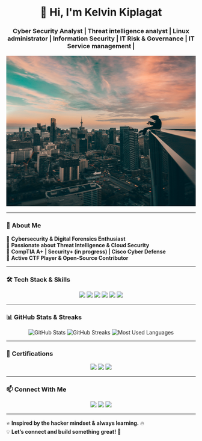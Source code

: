 <h1 align="center">👋 Hi, I'm Kelvin Kiplagat</h1>
<h3 align="center">Cyber Security Analyst | Threat intelligence analyst | Linux administrator | Information Security | IT Risk & Governance | IT Service management | </h3>

<p align="center">
  <img src="https://github.com/kiplagatkelvin/kiplagatkelvin/raw/main/assets/hacker-banner.png" alt="Hacker Banner" width=1200px" height="400px">
</p>



---

### 🚀 **About Me**
🔹 **Cybersecurity & Digital Forensics Enthusiast**  
🔹 **Passionate about Threat Intelligence & Cloud Security**  
🔹 **CompTIA A+ | Security+ (in progress) | Cisco Cyber Defense**  
🔹 **Active CTF Player & Open-Source Contributor**  

---

### 🛠 **Tech Stack & Skills**  
<p align="center">
  <img src="https://img.shields.io/badge/Linux-FCC624?style=for-the-badge&logo=linux&logoColor=black">
  <img src="https://img.shields.io/badge/Kali%20Linux-557C94?style=for-the-badge&logo=kali-linux&logoColor=white">
  <img src="https://img.shields.io/badge/Python-FFD43B?style=for-the-badge&logo=python&logoColor=blue">
  <img src="https://img.shields.io/badge/Bash-4EAA25?style=for-the-badge&logo=gnubash&logoColor=white">
  <img src="https://img.shields.io/badge/Git-F05032?style=for-the-badge&logo=git&logoColor=white">
  <img src="https://img.shields.io/badge/CTF-Exploit%20Development-informational?style=for-the-badge">
</p>

---

### 📊 **GitHub Stats & Streaks**
<p align="center">
  <img src="https://github-readme-stats.vercel.app/api?username=kiplagatkelvin&show_icons=true&theme=radical" alt="GitHub Stats">
  <img src="https://github-readme-streak-stats.herokuapp.com/?user=kiplagatkelvin&theme=radical" alt="GitHub Streaks">
  <img src="https://github-readme-stats.vercel.app/api/top-langs/?username=kiplagatkelvin&layout=compact&theme=radical" alt="Most Used Languages">
</p>

---

### 📜 **Certifications**
<p align="center">
  <img src="https://img.shields.io/badge/CompTIA%20A%2B-6A76FF?style=for-the-badge&logo=comptia&logoColor=white">
  <img src="https://img.shields.io/badge/Cisco%20Cyber%20Defense-1BA0D7?style=for-the-badge&logo=cisco&logoColor=white">
  <img src="https://img.shields.io/badge/TryHackMe%20Certified-FF0000?style=for-the-badge&logo=tryhackme&logoColor=white">
</p>

---

### 📫 **Connect With Me**
<p align="center">
  <a href="https://linkedin.com/in/kiplagatkelvin"><img src="https://img.shields.io/badge/LinkedIn-0077B5?style=for-the-badge&logo=linkedin&logoColor=white"></a>
  <a href="https://github.com/kiplagatkelvin"><img src="https://img.shields.io/badge/GitHub-181717?style=for-the-badge&logo=github&logoColor=white"></a>
  <a href="https://tryhackme.com/p/Kelvin"><img src="https://img.shields.io/badge/TryHackMe-0077B5?style=for-the-badge&logo=tryhackme&logoColor=white"></a>
</p>

---

⭐ **Inspired by the hacker mindset & always learning.** 🔥  
💡 **Let’s connect and build something great!** 🚀
